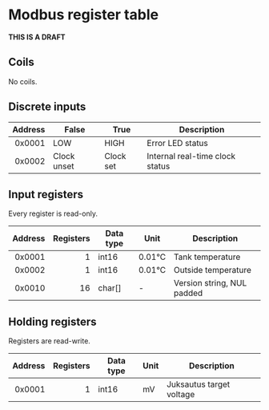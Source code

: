 # Modbus register table

**THIS IS A DRAFT**

## Coils

No coils.

## Discrete inputs



| Address | False       | True      | Description                     |
|--------:|-------------|-----------|---------------------------------|
|  0x0001 | LOW         | HIGH      | Error LED status                |
|  0x0002 | Clock unset | Clock set | Internal real-time clock status |

## Input registers

Every register is read-only.

| Address | Registers | Data type | Unit   | Description                |
|--------:|----------:|-----------|--------|----------------------------|
|  0x0001 |         1 | int16     | 0.01°C | Tank temperature           |
|  0x0002 |         1 | int16     | 0.01°C | Outside temperature        |
|  0x0010 |        16 | char[]    | -      | Version string, NUL padded |

## Holding registers

Registers are read-write.

| Address | Registers | Data type | Unit | Description              |
|--------:|----------:|-----------|------|--------------------------|
|  0x0001 |         1 | int16     | mV   | Juksautus target voltage |


